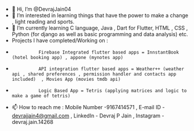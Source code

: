 - 👋 Hi, I’m @DevrajJain04
- 👀 I’m interested in learning things that have the power to make a change , light reading and sports.
- 🌱 I’m currently learning C language, Java , Dart for Flutter, HTML , CSS , Python (for django as well as basic programming and data analysis) etc.
- Projects I have completed/Working on :
-               Firebase Integrated flutter based apps = InnstantBook (hotel booking app) , appone (mynotes app)
-               API integration flutter based apps = Weather++ (weather api , shared preferences , permission handler and contacts app included)  , Movies App (movies tmdb api)
-               Logic Based App = Tetris (applying matrices and logic to make a game of tetris)
- 📫 How to reach me : Mobile Number -9167414571  , E-mail ID - devrajjain4@gmail.com , LinkedIn - Devraj P Jain , Instagram - devraj.jain.14268

<!---
DevrajJain04/DevrajJain04 is a ✨ special ✨ repository because its `README.md` (this file) appears on your GitHub profile.
You can click the Preview link to take a look at your changes.
--->
